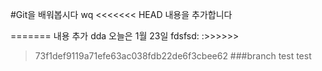 #Git을 배워봅시다
wq
<<<<<<< HEAD
내용을 추가합니다

=======
내용 추가
dda
오늘은 1월 23일
fdsfsd:
:>>>>>>
> 73f1def9119a71efe63ac038fdb22de6f3cbee62
###branch test test
